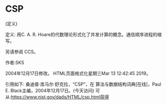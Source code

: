 # CSP


(定义)



定义:
用C. A. R. Hoare的代数理论形式化了并发计算的概念。通信顺序进程的缩写。



另请参阅
CCS。


作者:SKS







2004年12月17日修改。
HTML页面格式化星期三Mar 13 12:42:45 2019。



引用如下:
桑迪普·库马尔·舒克拉，“CSP”，在
算法与数据结构词典[在线]，Paul E. Black主编，2004年12月17日。(今天访问)
可从:https://www.nist.gov/dads/HTML/csp.html获得